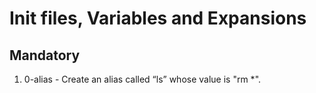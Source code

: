 # Init files, Variables and Expansions

## Mandatory

1. 0-alias - Create an alias called “ls” whose value is "rm *".
